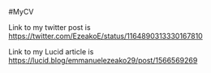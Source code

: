 #MyCV

Link to my twitter post is https://twitter.com/EzeakoE/status/1164890313330167810

Link to my Lucid article is https://lucid.blog/emmanuelezeako29/post/1566569269